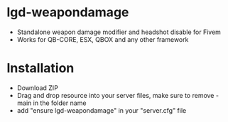 # lgd-weapondamage
- Standalone weapon damage modifier and headshot disable for Fivem
- Works for QB-CORE, ESX, QBOX and any other framework

# Installation
- Download ZIP
- Drag and drop resource into your server files, make sure to remove -main in the folder name
- add "ensure lgd-weapondamage" in your "server.cfg" file
